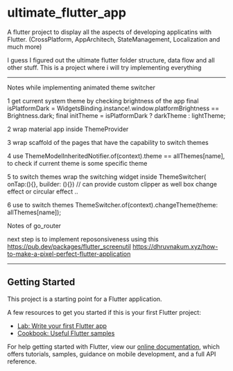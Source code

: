 # ultimate_flutter_app

A flutter project to display all the aspects of developing applicatins with Flutter. (CrossPlatform, AppArchitech, StateManagement, Localization and much more)

I guess I figured out the ultimate flutter folder structure, data flow and all other stuff. This is a project where i will try implementing everything


----------------
Notes while implementing animated theme switcher

1 get current system theme by checking brightness of the app
    final isPlatformDark = WidgetsBinding.instance!.window.platformBrightness == Brightness.dark;
    final initTheme = isPlatformDark ? darkTheme : lightTheme;

2 wrap material app inside ThemeProvider

3 wrap scaffold of the pages that have the capability to switch themes

4 use ThemeModelInheritedNotifier.of(context).theme == allThemes[name],
to check if current theme is some specific theme

5 to switch themes
wrap the switching widget inside     ThemeSwitcher(
onTap:(){},
builder: (){})
// can provide custom clipper as well
box change effect or circular effect ..

6 use to switch themes
ThemeSwitcher.of(context).changeTheme(theme: allThemes[name]);


Notes of go_router


next step is to implement reposonsiveness using this
https://pub.dev/packages/flutter_screenutil
https://dhruvnakum.xyz/how-to-make-a-pixel-perfect-flutter-application


----------------


## Getting Started

This project is a starting point for a Flutter application.

A few resources to get you started if this is your first Flutter project:

- [Lab: Write your first Flutter app](https://flutter.dev/docs/get-started/codelab)
- [Cookbook: Useful Flutter samples](https://flutter.dev/docs/cookbook)

For help getting started with Flutter, view our
[online documentation](https://flutter.dev/docs), which offers tutorials,
samples, guidance on mobile development, and a full API reference.
